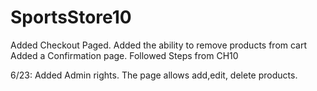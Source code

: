 # SportsStore10
Added Checkout Paged. 
Added the ability to remove products from cart
Added a Confirmation page.
Followed Steps from CH10

6/23: Added Admin rights. The page allows add,edit, delete products.
